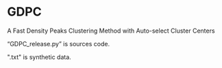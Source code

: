 # GDPC
A Fast Density Peaks Clustering Method with Auto-select Cluster Centers

“GDPC_release.py” is sources code.


".txt" is synthetic data.

